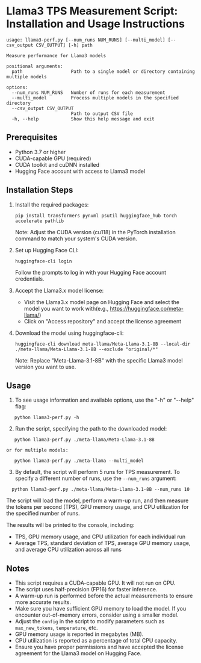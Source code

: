 # Llama3 TPS Measurement Script: Installation and Usage Instructions

```
usage: llama3-perf.py [--num_runs NUM_RUNS] [--multi_model] [--csv_output CSV_OUTPUT] [-h] path

Measure performance for Llama3 models

positional arguments:
  path                  Path to a single model or directory containing multiple models

options:
  --num_runs NUM_RUNS   Number of runs for each measurement
  --multi_model         Process multiple models in the specified directory
  --csv_output CSV_OUTPUT
                        Path to output CSV file
  -h, --help            Show this help message and exit
```

## Prerequisites

- Python 3.7 or higher
- CUDA-capable GPU (required)
- CUDA toolkit and cuDNN installed
- Hugging Face account with access to Llama3 model

## Installation Steps

1. Install the required packages:

   ```
   pip install transformers pynvml psutil huggingface_hub torch accelerate pathlib
   ```

   Note: Adjust the CUDA version (cu118) in the PyTorch installation command to match your system's CUDA version.
2. Set up Hugging Face CLI:

   ```
   huggingface-cli login
   ```

   Follow the prompts to log in with your Hugging Face account credentials.

3. Accept the Llama3.x model license:

   - Visit the Llama3.x model page on Hugging Face and select the model you want to work with(e.g., https://huggingface.co/meta-llama/)
   - Click on "Access repository" and accept the license agreement
4. Download the model using huggingface-cli:

   ```
   huggingface-cli download meta-llama/Meta-Llama-3.1-8B --local-dir ./meta-llama/Meta-Llama-3.1-8B --exclude "original/*"
   ```

   Note: Replace "Meta-Llama-3.1-8B" with the specific Llama3 model version you want to use.

## Usage

1. To see usage information and available options, use the "-h" or "--help" flag:

```
   python llama3-perf.py -h
```

2. Run the script, specifying the path to the downloaded model:

```
   python llama3-perf.py ./meta-llama/Meta-Llama-3.1-8B
```

    or for multiple models:

```
   python llama3-perf.py ./meta-llama --multi_model
```

3. By default, the script will perform 5 runs for TPS measurement. To specify a different number of runs, use the `--num_runs` argument:

```  
  python llama3-perf.py ./meta-llama/Meta-Llama-3.1-8B --num_runs 10
```

The script will load the model, perform a warm-up run, and then measure the tokens per second (TPS), GPU memory usage, and CPU utilization for the specified number of runs.

The results will be printed to the console, including:

- TPS, GPU memory usage, and CPU utilization for each individual run
- Average TPS, standard deviation of TPS, average GPU memory usage, and average CPU utilization across all runs

## Notes

- This script requires a CUDA-capable GPU. It will not run on CPU.
- The script uses half-precision (FP16) for faster inference.
- A warm-up run is performed before the actual measurements to ensure more accurate results.
- Make sure you have sufficient GPU memory to load the model. If you encounter out-of-memory errors, consider using a smaller model.
- Adjust the `config` in the script to modify parameters such as `max_new_tokens`, `temperature`, etc.
- GPU memory usage is reported in megabytes (MB).
- CPU utilization is reported as a percentage of total CPU capacity.
- Ensure you have proper permissions and have accepted the license agreement for the Llama3 model on Hugging Face.
